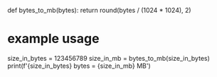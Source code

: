 def bytes_to_mb(bytes):
    return round(bytes / (1024 * 1024), 2)

# example usage
size_in_bytes = 123456789
size_in_mb = bytes_to_mb(size_in_bytes)
print(f'{size_in_bytes} bytes = {size_in_mb} MB')
